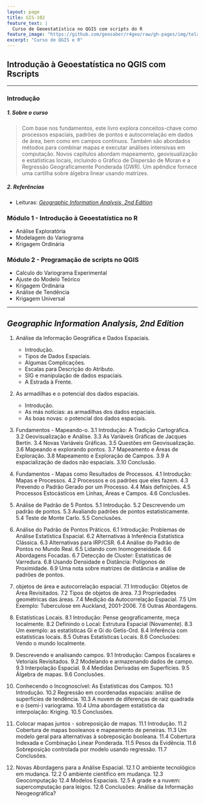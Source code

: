 ```yaml
---
layout: page
title: GIS-102
feature_text: |
  Curso de Geoestatística no QGIS com scripts do R
feature_image: "https://github.com/geosaber/r4geo/raw/gh-pages/img/tela_hexbin.png"
excerpt: "Curso de QGIS e R"
---
```

## Introdução à Geoestatística no QGIS com Rscripts
---
### Introdução
##### 1. Sobre o curso
> Com base nos fundamentos, este livro explora conceitos-chave como processos espaciais, padrões de pontos e autocorrelação em dados de área, bem como em campos contínuos. Também são abordados métodos para combinar mapas e executar análises intensivas em computação. Novos capítulos abordam mapeamento, geovisualização e estatísticas locais, incluindo o Gráfico de Dispersão de Moran e a Regressão Geograficamente Ponderada (GWR). Um apêndice fornece uma cartilha sobre álgebra linear usando matrizes.
##### 2. Referências
  - Leituras: [*Geographic Information Analysis, 2nd Edition*](https://www.wiley.com/en-br/Geographic+Information+Analysis,+2nd+Edition-p-9780470288573)
### Módulo 1 - Introdução à Geoestatística no R
- Análise Exploratória
- Modelagem do Variograma
- Krigagem Ordinária
### Módulo 2 - Programação de scripts no QGIS
- Calculo do Variograma Experimental
- Ajuste do Modelo Teórico
- Krigagem Ordinária
- Análise de Tendência
- Krigagem Universal
---

## *Geographic Information Analysis, 2nd Edition*
1. Análise da Informação Geográfica e Dados Espaciais.
    - Introdução.
    - Tipos de Dados Espaciais.
    - Algumas Complicações.
    - Escalas para Descrição do Atributo.
    - SIG e manipulação de dados espaciais.
    - A Estrada à Frente.

2. As armadilhas e o potencial dos dados espaciais.
    - Introdução.
    - As más notícias: as armadilhas dos dados espaciais.
    - As boas novas: o potencial dos dados espaciais.

3. Fundamentos - Mapeando-o.
  3.1 Introdução: A Tradição Cartográfica.
  3.2 Geovisualização e Análise.
  3.3 As Variáveis ​​Gráficas de Jacques Bertin.
  3.4 Novas Variáveis ​​Gráficas.
  3.5 Questões em Geovisualização.
  3.6 Mapeando e explorando pontos.
  3.7 Mapeamento e Áreas de Exploração.
  3.8 Mapeamento e Exploração de Campos.
  3.9 A espacialização de dados não espaciais.
  3.10 Conclusão.

4. Fundamentos - Mapas como Resultados de Processos.
  4.1 Introdução: Mapas e Processos.
  4.2 Processos e os padrões que eles fazem.
  4.3 Prevendo o Padrão Gerado por um Processo.
  4.4 Mais definições.
  4.5 Processos Estocásticos em Linhas, Áreas e Campos.
  4.6 Conclusões.

5. Análise de Padrão de 5 Pontos.
  5.1 Introdução.
  5.2 Descrevendo um padrão de pontos.
  5.3 Avaliando padrões de pontos estatisticamente.
  5.4 Teste de Monte Carlo.
  5.5 Conclusões.

6. Análise do Padrão de Pontos Práticos.
  6.1 Introdução: Problemas de Análise Estatística Espacial.
  6.2 Alternativas à Inferência Estatística Clássica.
  6.3 Alternativas para IRP/CSR.
  6.4 Análise do Padrão de Pontos no Mundo Real.
  6.5 Lidando com Inomogeneidade.
  6.6 Abordagens Focadas.
  6.7 Detecção de Cluster: Estatísticas de Varredura.
  6.8 Usando Densidade e Distância: Polígonos de Proximidade.
  6.9 Uma nota sobre matrizes de distância e análise de padrões de pontos.

7. objetos de área e autocorrelação espacial.
  7.1 Introdução: Objetos de Área Revisitados.
  7.2 Tipos de objetos de área.
  7.3 Propriedades geométricas das áreas.
  7.4 Medição da Autocorrelação Espacial.
  7.5 Um Exemplo: Tuberculose em Auckland, 2001-2006.
  7.6 Outras Abordagens.

8. Estatísticas Locais.
  8.1 Introdução: Pense geograficamente, meça localmente.
  8.2 Definindo o Local: Estrutura Espacial (Novamente).
  8.3 Um exemplo: as estatísticas Gi e Gi do Getis-Ord.
  8.4 Inferência com estatísticas locais.
  8.5 Outras Estatísticas Locais.
  8.6 Conclusões: Vendo o mundo localmente.

9. Descrevendo e analisando campos.
  9.1 Introdução: Campos Escalares e Vetoriais Revisitados.
  9.2 Modelando e armazenando dados de campo.
  9.3 Interpolação Espacial.
  9.4 Medidas Derivadas em Superfícies.
  9.5 Álgebra de mapas.
  9.6 Conclusões.

10. Conhecendo o Incognoscível: As Estatísticas dos Campos.
  10.1 Introdução.
  10.2 Regressão em coordenadas espaciais: análise de superfícies de tendência.
  10.3 A nuvem de diferenças de raiz quadrada e o (semi-) variograma.
  10.4 Uma abordagem estatística da interpolação: Kriging.
  10.5 Conclusões.

11. Colocar mapas juntos - sobreposição de mapas.
  11.1 Introdução.
  11.2 Cobertura de mapas booleanos e mapeamento de peneiras.
  11.3 Um modelo geral para alternativas à sobreposição booleana.
  11.4 Cobertura Indexada e Combinação Linear Ponderada.
  11.5 Pesos da Evidência.
  11.6 Sobreposição controlada por modelo usando regressão.
  11.7 Conclusões.

12. Novas Abordagens para a Análise Espacial.
  12.1 O ambiente tecnológico em mudança.
  12.2 O ambiente científico em mudança.
  12.3 Geocomputação
  12.4 Modelos Espaciais.
  12.5 A grade e a nuvem: supercomputação para leigos.
  12.6 Conclusões: Análise da Informação Neogeográfica?
